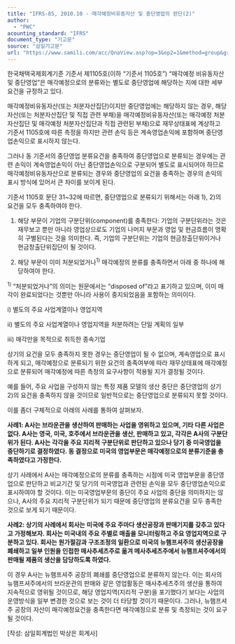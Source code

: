```yaml
---
title: "IFRS-85, 2010.10 - 매각예정비유동자산 및 중단영업의 판단(2)"
author:
  - "PWC"
acounting_standard: "IFRS"
document_type: "기고문"
source: "삼일기고문"
url: "https://www.samili.com/acc/QnaView.asp?op=3&op2=1&method=group&group=2086-15;1&orgcode=0&searchword=&page=28&code=IFRS%2D85%3A201010"
---
```

한국채택국제회계기준 기준서 제1105호(이하 “기준서 1105호”) “매각예정 비유동자산 및 중단영업”은 매각예정으로의 분류와는 별도로 중단영업에 해당하는 지에 대한 세부 요건을 규정하고 있다.

  

매각예정비유동자산(또는 처분자산집단)이지만 중단영업에는 해당하지 않는 경우, 해당 자산(또는 처분자산집단 및 직접 관련 부채)을 매각예정비유동자산(또는 매각예정 처분자산집단 및 매각예정 처분자산집단과 직접 관련된 부채)으로 재무상태표에 계상하고 기준서 1105호에 따른 측정을 하지만 관련 손익 등은 계속영업손익에 포함하며 중단영업손익으로 표시하지 않는다.

  

그러나 동 기준서의 중단영업 분류요건을 충족하여 중단영업으로 분류되는 경우에는 관련 손익이 계속영업손익이 아닌 중단영업손익으로 구분되어 별도로 표시되어야 하므로 매각예정비유동자산으로 분류되는 경우와 중단영업의 요건을 충족하는 경우의 손익의 표시 방식에 있어서 큰 차이를 보이게 된다.

  

기준서 1105호 문단 31~32에 따르면, 중단영업으로 분류되기 위해서는 아래 1), 2)의 요건을 모두 충족하여야 한다.

  

1) 해당 부문이 기업의 구분단위(component)를 충족한다: 기업의 구분단위라는 것은 재무보고 뿐만 아니라 영업상으로도 기업의 나머지 부문과 영업 및 현금흐름이 명확히 구별된다는 것을 의미한다. 즉, 기업의 구분단위는 기업의 현금창출단위이거나 현금창출단위집단이 될 것이다.

  

2) 해당 부문이 이미 처분되었거나<sup>1)</sup> 매각예정의 분류를 충족하면서 아래 중 하나에 해당하여야 한다.

<sup>1)</sup> “처분되었거나”의 의미는 원문에서는 “disposed of”라고 표기하고 있으며, 이미 매각이 완료되었다는 것뿐만 아니라 사용이 중지되었음을 포함하는 의미이다.

i) 별도의 주요 사업계열이나 영업지역

ii) 별도의 주요 사업계열이나 영업지역을 처분하려는 단일 계획의 일부

iii) 매각만을 목적으로 취득한 종속기업

  

상기의 요건을 모두 충족하지 못한 경우는 중단영업이 될 수 없으며, 계속영업으로 표시하게 되고, 매각예정으로 분류되기 위한 요건의 충족여부에 따라 재무상태표에 매각예정으로 분류되어 매각예정에 따른 측정의 요구사항이 적용될 지가 결정될 것이다.

  

예를 들어, 주요 사업을 구성하지 않는 특정 제품 모델의 생산 중단은 중단영업의 상기 2)의 요건을 충족하지 않을 것이므로 일반적으로는 중단영업으로 분류되지 못할 것이다.

  

이를 좀더 구체적으로 아래의 사례를 통하여 살펴보자.

  

**사례1: A사는 브라운관을 생산하여 판매하는 사업을 영위하고 있으며, 기타 다른 사업은 없다. A사는 영국, 미국, 호주에서 브라운관을 생산, 판매하고 있고, 각각은 A사의 구분단위가 된다. A사는 각각을 주요 지리적 구분단위로 판단하고 있으나 당기 중 미국영업을 중단하기로 결정하였다. 동 결정으로 미국의 영업부문은 매각예정으로의 분류기준을 충족하였다고 가정한다.**

상기 사례에서 A사는 매각예정으로의 분류를 충족하는 시점에 미국 영업부문을 중단영업으로 판단하고 비교기간 및 당기의 미국영업과 관련된 손익을 모두 중단영업손익으로 표시하여야 할 것이다. 이는 미국영업부문의 중단이 주요 사업의 중단을 의미하지는 않으나, A사의 주요 지리적 구분단위가 되기 때문에 중단영업의 분류요건을 모두 충족한 것으로 보게 되기 때문이다.

  

**사례2: 상기의 사례에서 회사는 미국에 주요 주마다 생산공장과 판매기지를 갖추고 있다고 가정해보자. 회사는 미국내의 주요 주별로 매출을 모니터링하고 주요 영업지역으로 구분하고 있다. 회사는 원가절감과 구조조정의 일환으로 미국의 뉴햄프셔주의 생산공장을 폐쇄하고 일부 인원을 인접한 매사추세츠주로 옮겨 메사추세츠주에서 뉴햄프셔주에서의 판매될 제품의 생산을 담당하도록 하였다.**

이 경우 A사는 뉴햄프셔주 공장의 폐쇄를 중단영업으로 분류하지 않는다. 이는 회사의 뉴햄프셔주에서의 브라운관의 판매와 같은 영업활동은 매사추세츠주의 생산을 통하여 지속적으로 영위될 것이므로, 해당 영업지역(지리적 구분)을 포기했다기 보다는 사업의 운영방식을 일부 변경한 것으로 보는 것이 더 타당할 것이기 때문이다. 그러나, 뉴햄프셔주 공장의 자산이 매각예정요건을 충족한다면 매각예정으로 분류 및 측정되는 것이 요구될 것이다.

  

\[작성: 삼일회계법인 박상은 회계사\]
